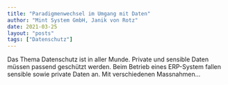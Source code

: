 ```yaml
---
title: "Paradigmenwechsel im Umgang mit Daten"
author: "Mint System GmbH, Janik von Rotz"
date: 2021-03-25
layout: "posts"
tags: ["Datenschutz"]
---
```


Das Thema Datenschutz ist in aller Munde. Private und sensible Daten müssen passend geschützt werden. Beim Betrieb eines ERP-System fallen sensible sowie private Daten an. Mit verschiedenen Massnahmen...


